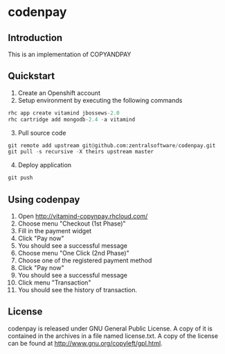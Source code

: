 # codenpay #

## Introduction ##
This is an implementation of COPYANDPAY 

## Quickstart ##
1. Create an Openshift account
2. Setup environment by executing the following commands
```python
rhc app create vitamind jbossews-2.0
rhc cartridge add mongodb-2.4 -a vitamind
```
3. Pull source code
```python
git remote add upstream git@github.com:zentralsoftware/codenpay.git
git pull -s recursive -X theirs upstream master
```
4. Deploy application
```python
git push
```

## Using codenpay ##
1. Open http://vitamind-copynpay.rhcloud.com/
2. Choose menu "Checkout (1st Phase)"
3. Fill in the payment widget
4. Click "Pay now"
5. You should see a successful message
6. Choose menu "One Click (2nd Phase)"
7. Choose one of the registered payment method
8. Click "Pay now"
9. You should see a successful message
10. Click menu "Transaction"
11. You should see the history of transaction.

## License ##
codenpay is released under GNU General Public License. A copy of it is contained in the archives in a file named license.txt. A copy of the license can be found at http://www.gnu.org/copyleft/gpl.html.
